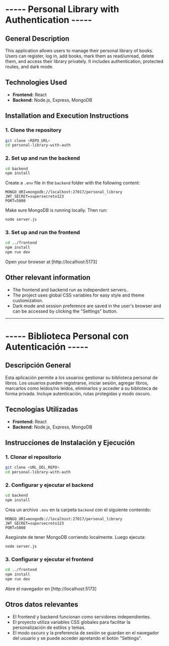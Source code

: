 # ----- Personal Library with Authentication ----- #
## General Description
This application allows users to manage their personal library of books. Users can register, log in, add books, mark them as read/unread, delete them, and access their library privately. It includes authentication, protected routes, and dark mode.

## Technologies Used
- **Frontend:** React
- **Backend:** Node.js, Express, MongoDB

## Installation and Execution Instructions

### 1. Clone the repository
```bash
git clone <REPO_URL>
cd personal-library-with-auth
```

### 2. Set up and run the backend
```bash
cd backend
npm install
```
Create a `.env` file in the `backend` folder with the following content:
```
MONGO_URI=mongodb://localhost:27017/personal_library
JWT_SECRET=supersecreto123
PORT=5000
```
Make sure MongoDB is running locally. Then run:
```bash
node server.js
```

### 3. Set up and run the frontend
```bash
cd ../frontend
npm install
npm run dev
```
Open your browser at [http://localhost:5173]

## Other relevant information
- The frontend and backend run as independent servers..
- The project uses global CSS variables for easy style and theme customization.
- Dark mode and session preference are saved in the user's browser and can be accessed by clicking the "Settings" button.

---------------------------------------------------------------------------

# ----- Biblioteca Personal con Autenticación ----- #

## Descripción General
Esta aplicación permite a los usuarios gestionar su biblioteca personal de libros. Los usuarios pueden registrarse, iniciar sesión, agregar libros, marcarlos como leídos/no leídos, eliminarlos y acceder a su biblioteca de forma privada. Incluye autenticación, rutas protegidas y modo oscuro.

## Tecnologías Utilizadas
- **Frontend:** React
- **Backend:** Node.js, Express, MongoDB

## Instrucciones de Instalación y Ejecución

### 1. Clonar el repositorio
```bash
git clone <URL_DEL_REPO>
cd personal-library-with-auth
```

### 2. Configurar y ejecutar el backend
```bash
cd backend
npm install
```
Crea un archivo `.env` en la carpeta `backend` con el siguiente contenido:
```
MONGO_URI=mongodb://localhost:27017/personal_library
JWT_SECRET=supersecreto123
PORT=5000
```
Asegúrate de tener MongoDB corriendo localmente. Luego ejecuta:
```bash
node server.js
```

### 3. Configurar y ejecutar el frontend
```bash
cd ../frontend
npm install
npm run dev
```
Abre el navegador en [http://localhost:5173]

## Otros datos relevantes
- El frontend y backend funcionan como servidores independientes.
- El proyecto utiliza variables CSS globales para facilitar la personalización de estilos y temas.
- El modo oscuro y la preferencia de sesión se guardan en el navegador del usuario y se puede acceder apretando el botón "Settings".

